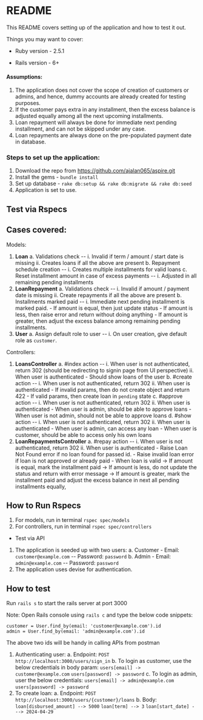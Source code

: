# README

This README covers setting up of the application and how to test it out.

Things you may want to cover:

* Ruby version - 2.5.1

* Rails version - 6+

#### Assumptions:
1. The application does not cover the scope of creation of customers or admins, and hence, dummy accounts are already created for testing purposes.
2. If the customer pays extra in any installment, then the excess balance is adjusted equally among all the next upcoming installments.
3. Loan repayment will always be done for immediate next pending installment, and can not be skipped under any case.
4. Loan repayments are always done on the pre-populated payment date in database.

### Steps to set up the application:

1. Download the repo from https://github.com/ajalan065/aspire.git
2. Install the gems - `bundle install`
3. Set up database - `rake db:setup && rake db:migrate && rake db:seed`
4. Application is set to use.

## Test via Rspecs

Cases covered:
--------------

Models:<br>
1. <strong>Loan</strong>
    a. Validations check -- 
        i. Invalid if term / amount / start date is missing
        ii. Creates loans if all the above are present
    b. Repayment schedule creation --
        i. Creates multiple installments for valid loans
    c. Reset installment amount in case of excess payments --
        i. Adjusted in all remaining pending installments
2. <strong>LoanRepayment</strong>
    a. Validations check --
        i. Invalid if amount / payment date is missing
        ii. Create repayments if all the above are present
    b. Installments marked paid --
        i. Immediate next pending installment is marked paid.
            - If amount is equal, then just update status
            - If amount is less, then raise error and return without doing anything
            - If amount is greater, then adjust the excess balance among remaining pending installments.
3. <strong>User</strong>
    a. Assign default role to user --
        i. On user creation, give default role as `customer`.

Controllers:<br>
1. <strong>LoansController</strong>
    a. #index action --
        i. When user is not authenticated, return 302 (should be redirecting to signin page from UI perspective)
        ii. When user is authenticated
            - Should show loans of the user
    b. #create action --
        i. When user is not authenticated, return 302
        ii. When user is authenticated
            - If invalid params, then do not create object and return 422
            - If valid params, then create loan in `pending` state
    c. #approve action --
        i. When user is not authenticated, return 302
        ii. When user is authenticated
            - When user is admin, should be able to approve loans
            - When user is not admin, should not be able to approve loans
    d. #show action --
        i. When user is not authenticated, return 302
        ii. When user is authenticated
            - When user is admin, can access any loan
            - When user is customer, should be able to access only his own loans
2. <strong>LoanRepaymentsController</strong>
    a. #repay action --
        i. When user is not authenticated, return 302
        ii. When user is authenticated
            - Raise Loan Not Found error if no loan found for passed id.
            - Raise invalid loan error if loan is not approved or already paid
            - When loan is valid
                -> If amount is equal, mark the installment paid
                -> If amount is less, do not update the status and return with error message
                -> If amount is greater, mark the installment paid and adjust the excess balance in next all pending installments equally,

How to Run Rspecs
-----------------
1. For models, run in terminal `rspec spec/models`
2. For controllers, run in terminal `rspec spec/controllers`

* Test via API
1. The application is seeded up with two users:
    a. Customer - Email: `customer@example.com` -- Password: `password`
    b. Admin - Email: `admin@example.com` -- Password: `password`
2. The application uses devise for authentication.

How to test
-----------
Run `rails s` to start the rails server at port 3000

Note: Open Rails console using `rails c` and type the below code snippets:
```
customer = User.find_by(email: 'customer@example.com').id
admin = User.find_by(email: 'admin@example.com').id
```

The above two ids will be handy in calling APIs from postman

1. Authenticating user:
    a. Endpoint: `POST http://localhost:3000/users/sign_in`
    b. To login as customer, use the below credentials in body param:
        `users[email] -> customer@example.com`
        `users[password] -> password`
    c. To login as admin, user the below credentials:
        `users[email] -> admin@example.com`
        `users[password] -> password`
2. To create loan:
    a. Endpoint: `POST http://localhost:3000/users/{customer}/loans`
    b. Body:
        `loan[disbursed_amount] --> 5000`
        `loan[term] --> 3`
        `loan[start_date] ---> 2024-04-29`